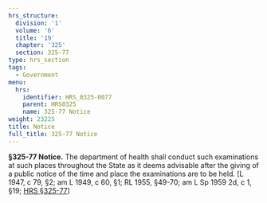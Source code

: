 ```yaml
---
hrs_structure:
  division: '1'
  volume: '6'
  title: '19'
  chapter: '325'
  section: 325-77
type: hrs_section
tags:
  - Government
menu:
  hrs:
    identifier: HRS_0325-0077
    parent: HRS0325
    name: 325-77 Notice
weight: 23225
title: Notice
full_title: 325-77 Notice
---
```

**§325-77 Notice.** The department of health shall conduct such examinations at such places throughout the State as it deems advisable after the giving of a public notice of the time and place the examinations are to be held. [L 1947, c 79, §2; am L 1949, c 60, §1; RL 1955, §49-70; am L Sp 1959 2d, c 1, §19; [HRS §325-77](/title-19/chapter-325/section-325-77/)]